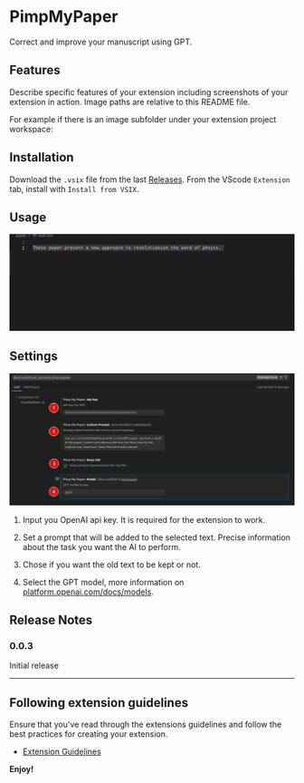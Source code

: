 # PimpMyPaper

Correct and improve your manuscript using GPT.

## Features

Describe specific features of your extension including screenshots of your extension in action. Image paths are relative to this README file.

For example if there is an image subfolder under your extension project workspace:

## Installation

Download the `.vsix` file from the last [Releases](../../releases/).
From the VScode  `Extension` tab, install with `Install from VSIX`. 

## Usage

![Usage](images/usage.gif)

## Settings

![Settings](images/settings.png)

1. Input you OpenAI api key. It is required for the extension to work.

2. Set a prompt that will be added to the selected text. 
Precise information about the task you want the AI to perform.

3. Chose if you want the old text to be kept or not.

4. Select the GPT model, more information on [platform.openai.com/docs/models](https://platform.openai.com/docs/models/).

## Release Notes


### 0.0.3

Initial release


---

## Following extension guidelines

Ensure that you've read through the extensions guidelines and follow the best practices for creating your extension.

* [Extension Guidelines](https://code.visualstudio.com/api/references/extension-guidelines)


**Enjoy!**
